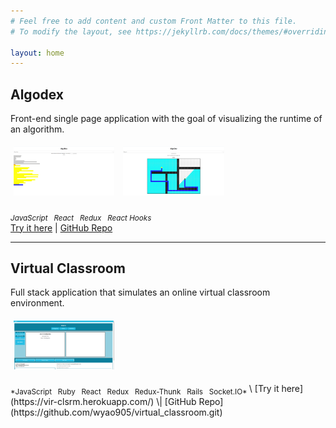 ```yaml
---
# Feel free to add content and custom Front Matter to this file.
# To modify the layout, see https://jekyllrb.com/docs/themes/#overriding-theme-defaults

layout: home
---
```


## Algodex
Front-end single page application with the goal of visualizing the runtime of an algorithm.

<p float="left">
    <img src="/assets/images/algodex-1.png"
         alt="Algodex-1"
         style="width:32%;transition: width 0.3s linear;margin:1%"
         onmouseover="this.style.width='62%'"
         onmouseleave="this.style.width='32%'">
    <img src="/assets/images/algodex-2.png"
         alt="Algodex-2"
         style="width:32%;transition: width 0.3s linear;margin:1%"
         onmouseover="this.style.width='62%'"
         onmouseleave="this.style.width='32%'">
</p>

<sub>*JavaScript &nbsp; React &nbsp; Redux &nbsp; React Hooks*</sub>\
[Try it here](https://algodex.herokuapp.com/) \| [GitHub Repo](https://github.com/wyao905/algodex.git)

---

## Virtual Classroom
Full stack application that simulates an online virtual classroom environment.

<p float="left">
    <img src="/assets/images/virtual-classroom-1.png"
         alt="Virtual-Classroom-1"
         style="width:32%;transition: width 0.3s linear;margin:1%"
         onmouseover="this.style.width='62%'"
         onmouseleave="this.style.width='32%'">
</p>

<sub>
    *JavaScript &nbsp; Ruby &nbsp; React &nbsp; Redux &nbsp; Redux-Thunk &nbsp; Rails &nbsp; Socket.IO*
</sub>\
[Try it here](https://vir-clsrm.herokuapp.com/) \| [GitHub Repo](https://github.com/wyao905/virtual_classroom.git)